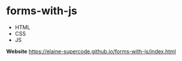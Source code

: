 # forms-with-js

- HTML
- CSS
- JS

**Website**
https://elaine-supercode.github.io/forms-with-js/index.html
